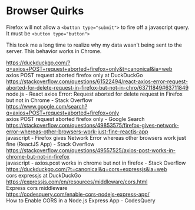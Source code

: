# Browser Quirks

Firefox will not allow a `<button type="submit">` to fire off a javascript query. It must be `<button type="button">`

This took me a long time to realize why my data wasn't being sent to the server. This behavior works in Chrome. 

https://duckduckgo.com/?q=axios+POST+request+aborted+firefox+only&t=canonical&ia=web  
axios POST request aborted firefox only at DuckDuckGo  
https://stackoverflow.com/questions/61522494/react-axios-error-request-aborted-for-delete-request-in-firefox-but-not-in-chro/63711849#63711849  
node.js - React axios Error: Request aborted for delete request in Firefox but not in Chrome - Stack Overflow  
https://www.google.com/search?q=axios+POST+request+aborted+firefox+only  
axios POST request aborted firefox only - Google Search  
https://stackoverflow.com/questions/49853575/firefox-gives-network-error-whereas-other-browsers-work-just-fine-reactjs-app  
javascript - Firefox gives Network Error whereas other browsers work just fine (ReactJS App) - Stack Overflow  
https://stackoverflow.com/questions/49557525/axios-post-works-in-chrome-but-not-in-firefox  
javascript - axios.post works in chrome but not in firefox - Stack Overflow  
https://duckduckgo.com/?t=canonical&q=cors+expressjs&ia=web  
cors expressjs at DuckDuckGo  
https://expressjs.com/en/resources/middleware/cors.html  
Express cors middleware  
https://codesquery.com/enable-cors-nodejs-express-app/  
How to Enable CORS in a Node.js Express App - CodesQuery  
